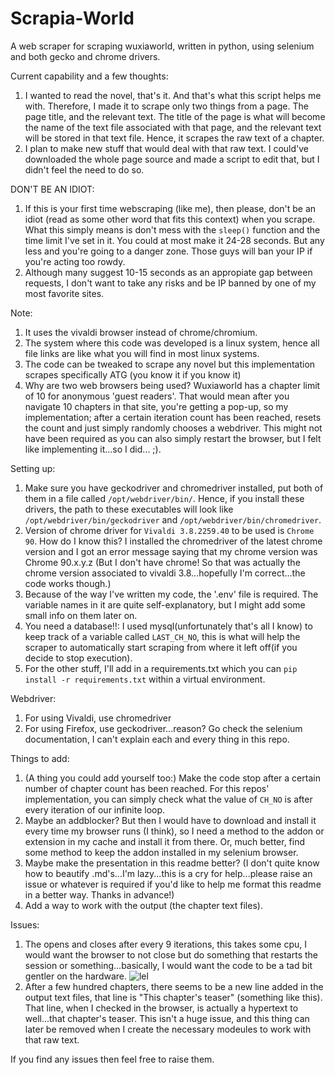 # Scrapia-World
A web scraper for scraping wuxiaworld, written in python, using selenium and both gecko and chrome drivers.

Current capability and a few thoughts:
1. I wanted to read the novel, that's it. And that's what this script helps me with. Therefore, I made it to scrape only two things from a page. The page title, and the relevant text. The title of the page is what will become the name of the text file associated with that page, and the relevant text will be stored in that text file. Hence, it scrapes the raw text of a chapter.
2. I plan to make new stuff that would deal with that raw text. I could've downloaded the whole page source and made a script to edit that, but I didn't feel the need to do so.

DON'T BE AN IDIOT:
1. If this is your first time webscraping (like me), then please, don't be an idiot (read as some other word that fits this context) when you scrape. What this simply means is don't mess with the `sleep()` function and the time limit I've set in it. You could at most make it 24-28 seconds. But any less and you're going to a danger zone. Those guys will ban your IP if you're acting too rowdy.
2. Although many suggest 10-15 seconds as an appropiate gap between requests, I don't want to take any risks and be IP banned by one of my most favorite sites.

Note: 
1. It uses the vivaldi browser instead of chrome/chromium.
2. The system where this code was developed is a linux system, hence all file links are like what you will find in most linux systems.
3. The code can be tweaked to scrape any novel but this implementation scrapes specifically ATG (you know it if you know it)
4. Why are two web browsers being used? Wuxiaworld has a chapter limit of 10 for anonymous 'guest readers'. That would mean after you navigate 10 chapters in that site, you're getting a pop-up, so my implementation; after a certain iteration count has been reached, resets the count and just simply randomly chooses a webdriver. This might not have been required as you can also simply restart the browser, but I felt like implementing it...so I did... ;).

Setting up:
1. Make sure you have geckodriver and chromedriver installed, put both of them in a file called `/opt/webdriver/bin/`. Hence, if you install these drivers, the path to these executables will look like `/opt/webdriver/bin/geckodriver` and `/opt/webdriver/bin/chromedriver`.
2. Version of chrome driver for `Vivaldi 3.8.2259.40` to be used is `Chrome 90`. How do I know this? I installed the chromedriver of the latest chrome version and I got an error message saying that my chrome version was Chrome 90.x.y.z (But I don't have chrome! So that was actually the chrome version associated to vivaldi 3.8...hopefully I'm correct...the code works though.)
3. Because of the way I've written my code, the '.env' file is required. The variable names in it are quite self-explanatory, but I might add some small info on them later on.
4. You need a database!!: I used mysql(unfortunately that's all I know) to keep track of a variable called `LAST_CH_NO`, this is what will help the scraper to automatically start scraping from where it left off(if you decide to stop execution).
5. For the other stuff, I'll add in a requirements.txt which you can `pip install -r requirements.txt` within a virtual environment.

Webdriver:
1. For using Vivaldi, use chromedriver
2. For using Firefox, use geckodriver...reason? Go check the selenium documentation, I can't explain each and every thing in this repo.


Things to add:
1. (A thing you could add yourself too:) Make the code stop after a certain number of chapter count has been reached. For this repos' implementation, you can simply check what the value of `CH_NO` is after every iteration of our infinite loop.
2. Maybe an addblocker? But then I would have to download and install it every time my browser runs (I think), so I need a method to the addon or extension in my cache and install it from there. Or, much better, find some method to keep the addon installed in my selenium browser.
3. Maybe make the presentation in this readme better? (I don't quite know how to beautify .md's...I'm lazy...this is a cry for help...please raise an issue or whatever is required if you'd like to help me format this readme in a better way. Thanks in advance!)
4. Add a way to work with the output (the chapter text files).


Issues:
1. The opens and closes after every 9 iterations, this takes some cpu, I would want the browser to not close but do something that restarts the session or something...basically, I would want the code to be a tad bit gentler on the hardware.
![lel](https://user-images.githubusercontent.com/57110219/118249460-14789000-b4c3-11eb-8828-a25ea9cf72cc.png)
2. After a few hundred chapters, there seems to be a new line added in the output text files, that line is "This chapter's teaser" (something like this). That line, when I checked in the browser, is actually a hypertext to well...that chapter's teaser. This isn't a huge issue, and this thing can later be removed when I create the necessary modeules to work with that raw text.

If you find any issues then feel free to raise them.

